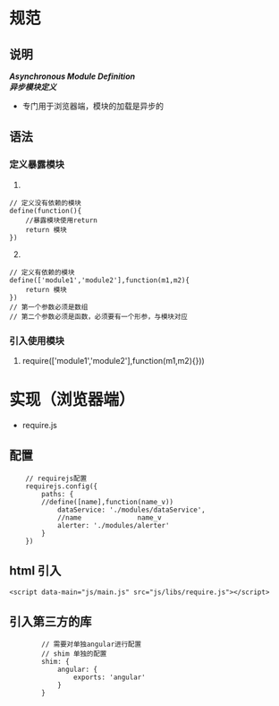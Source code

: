 # 规范
## 说明
***Asynchronous Module Definition***  
***异步模块定义***  
* 专门用于浏览器端，模块的加载是异步的  
## 语法
### 定义暴露模块
1. 
```
// 定义没有依赖的模块
define(function(){
    //暴露模块使用return
    return 模块
})
```  
2. 
```
// 定义有依赖的模块
define(['module1','module2'],function(m1,m2){
    return 模块
})
// 第一个参数必须是数组
// 第二个参数必须是函数，必须要有一个形参，与模块对应
```
### 引入使用模块
1. require(['module1','module2'],function(m1,m2){})) 
# 实现（浏览器端）
* require.js
## 配置
```
    // requirejs配置
    requirejs.config({
        paths: {
        //define([name],function(name_v))
            dataService: './modules/dataService',
            //name              name_v
            alerter: './modules/alerter'
        }
    })

```  
## html 引入
`<script data-main="js/main.js" src="js/libs/require.js"></script>`
## 引入第三方的库
```
        // 需要对单独angular进行配置
        // shim 单独的配置
        shim: {
            angular: {
                exports: 'angular'
            }
        }
```
